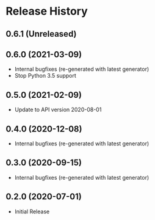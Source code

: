 # Release History

## 0.6.1 (Unreleased)


## 0.6.0 (2021-03-09)

* Internal bugfixes (re-generated with latest generator)
* Stop Python 3.5 support

## 0.5.0 (2021-02-09)

* Update to API version 2020-08-01

## 0.4.0 (2020-12-08)

* Internal bugfixes (re-generated with latest generator)

## 0.3.0 (2020-09-15)

* Internal bugfixes (re-generated with latest generator)

## 0.2.0 (2020-07-01)

* Initial Release
